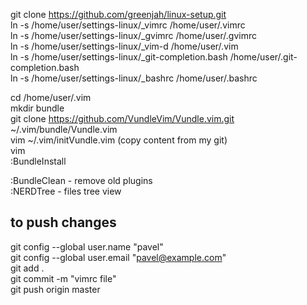 git clone https://github.com/greenjah/linux-setup.git<br>
ln -s /home/user/settings-linux/_vimrc /home/user/.vimrc<br>
ln -s /home/user/settings-linux/_gvimrc /home/user/.gvimrc<br>
ln -s /home/user/settings-linux/_vim-d /home/user/.vim<br>
ln -s /home/user/settings-linux/_git-completion.bash /home/user/.git-completion.bash<br>
ln -s /home/user/settings-linux/_bashrc /home/user/.bashrc<br>

cd /home/user/.vim<br>
mkdir bundle<br>
git clone https://github.com/VundleVim/Vundle.vim.git ~/.vim/bundle/Vundle.vim<br>
vim ~/.vim/initVundle.vim (copy content from my git)<br>
vim<br>
:BundleInstall<br>

:BundleClean - remove old plugins<br>
:NERDTree - files tree view<br>


## to push changes
git config --global user.name "pavel"<br>
git config --global user.email "pavel@example.com"<br>
git add .<br>
git commit -m "vimrc file"<br>
git push origin master<br>

